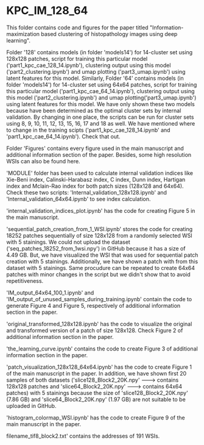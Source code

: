 # KPC_IM_128_64

This folder contains code and figures for the paper titled "Information-maximization based clustering of histopathology images using deep learning".

Folder '128' contains models (in folder 'models14') for 14-cluster set using 128x128 patches, script for training this particular model ('part1_kpc_cae_128_14.ipynb'), clustering output using this model ('part2_clustering.ipynb') and umap plotting ('part3_umap.ipynb') using latent features for this model. Similarly, Folder '64' contains models (in folder 'models14') for 14-cluster set using 64x64 patches, script for training this particular model ('part1_kpc_cae_64_14.ipynb'), clustering output using this model ('part2_clustering.ipynb') and umap plotting('part3_umap.ipynb') using latent features for this model. We have only shown these two models because have been determined as the optimal cluster sets by internal validation. By changing in one place, the scripts can be run for cluster sets using 8, 9, 10, 11, 12, 13, 15, 16, 17 and 18 as well. We have mentioned where to change in the training scipts ('part1_kpc_cae_128_14.ipynb' and 'part1_kpc_cae_64_14.ipynb'). Check that out.

Folder 'Figures' contains every figure used in the main manuscript and additional information section of the paper. Besides, some high resolution WSIs can also be found here.

'MODULE' folder has been used to calculate internal validation indices like Xie-Beni index, Calinski-Harabasz index, C index, Dunn index, Hartigan index and Mclain-Rao index for both patch sizes (128x128 and 64x64). Check these two scripts: 'Internal_validation_128x128.ipynb' and 'Internal_validation_64x64.ipynb' to see index calculation.

'internal_validation_indices_plot.ipynb' has the code for creating Figure 5 in the main manuscript.

'sequential_patch_creation_from_1_WSI.ipynb' stores the code for creating 18252 patches sequentially of size 128x128 from a randomly selected WSI with 5 stainings. We could not upload the dataset ('seq_patches_18252_from_1wsi.npy') in GitHub because it has a size of 4.49 GB. But, we have visualized the WSI that was used for sequential patch creation with 5 stainings. Additionally, we have shown a patch with from this dataset with 5 stainings. Same procudure can be repeated to create 64x64 patches with minor changes in the script but we didn't show that to avoid repetitiveness.

'IM_output_64x64_100_1.ipynb' and 'IM_output_of_unused_samples_during_training.ipynb' contain the code to generate Figure 4 and Figure 5, respectively of additional information section in the paper.

'original_transformed_128x128.ipynb' has the code to visualize the original and transformed version of a patch of size 128x128. Check Figure 2 of additional information section in the paper.

'the_learning_curve.ipynb' contains the code to create Figure 3 of additional information section in the paper.

'patch_visualization_128x128_64x64.ipynb' has the code to create Figure 1 of the main manuscript in the paper. In addition, we have shown first 20 samples of both datasets ('slice128_Block2_20K.npy' ---> contains 128x128 patches and 'slice64_Block2_20K.npy' ---> contains 64x64 patches) with 5 stainings because the size of 'slice128_Block2_20K.npy' (7.86 GB) and 'slice64_Block2_20K.npy' (1.97 GB) are not suitable to be uploaded in GitHub.

'histogram_colormap_WSI.ipynb' has the code to create Figure 9 of the main manuscript in the paper.

filename_tif8_block2.txt' contains the addresses of 191 WSIs.

